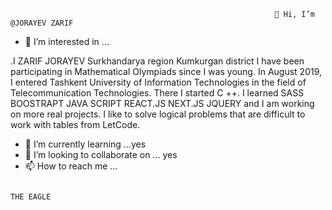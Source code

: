                                                                👋 Hi, I’m @JORAYEV ZARIF
- 👀 I’m interested in ...

.I ZARIF JORAYEV Surkhandarya region Kumkurgan district
  I have been participating in Mathematical Olympiads since I was young. 
  In August 2019, I entered Tashkent University of Information Technologies 
  in the field of Telecommunication Technologies. There I started C ++.
  I learned SASS BOOSTRAPT JAVA SCRIPT REACT.JS NEXT.JS JQUERY and I am working on more real projects. I like to solve logical
  problems that are difficult to work with tables from LetCode.




- 🌱 I’m currently learning ...yes
- 💞️ I’m looking to collaborate on ...  yes
- 📫 How to reach me ...

<!---
jorayevzarif1999/jorayevzarif1999 is a ✨ special ✨ repository because its `README.md` (this file) appears on your GitHub profile.
You can click the Preview link to take a look at your changes.
--->
                                                                         THE EAGLE

